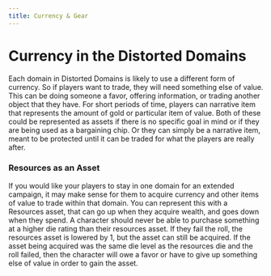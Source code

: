 ```yaml
---
title: Currency & Gear
---
```


# Currency in the Distorted Domains

Each domain in Distorted Domains is likely to use a different form of currency. So if players want to trade, they will need something else of value. This can be doing someone a favor, offering information, or trading another object that they have. For short periods of time, players can narrative item that represents the amount of gold or particular item of value. Both of these could be represented as assets if there is no specific goal in mind or if they are being used as a bargaining chip. Or they can simply be a narrative item, meant to be protected until it can be traded for what the players are really after.

### Resources as an Asset

If you would like your players to stay in one domain for an extended campaign, it may make sense for them to acquire currency and other items of value to trade within that domain. You can represent this with a Resources asset, that can go up when they acquire wealth, and goes down when they spend. A character should never be able to purchase something at a higher die rating than their resources asset. If they fail the roll, the resources asset is lowered by 1, but the asset can still be acquired. If the asset being acquired was the same die level as the resources die and the roll failed, then the character will owe a favor or have to give up something else of value in order to gain the asset.